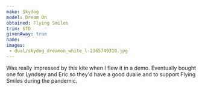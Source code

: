 ```yaml
---
make: Skydog
model: Dream On
obtained: Flying Smiles
trim: STD
givenAway: true
name:
images:
 - dual/skydog_dreamon_white_l-2365749310.jpg
---
```


Was really impressed by this kite when I flew it in a demo.
Eventually bought one for Lyndsey and Eric so they'd have a good dualie and to support Flying Smiles during the pandemic.

